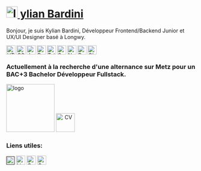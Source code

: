 # <a href="www.kylian-bardini.fr"><img alt="logo" width="30px" src="https://kylian-bardini.fr/assets/img/Logo_K.svg" /> ylian Bardini</a>
Bonjour, je suis Kylian Bardini, Développeur Frontend/Backend Junior et
UX/UI Designer basé à Longwy.

<img align="left" alt="HTML" width="24px" src="https://www.vectorlogo.zone/logos/w3_html5/w3_html5-icon.svg" />
<img align="left" alt="CSS" width="24px" src="https://www.vectorlogo.zone/logos/w3_css/w3_css-icon.svg" />
<img align="left" alt="Javacript" width="24px" src="https://upload.vectorlogo.zone/logos/javascript/images/239ec8a4-163e-4792-83b6-3f6d96911757.svg" />
<img align="left" alt="Bootstap" width="24px" src="https://upload.vectorlogo.zone/logos/getbootstrap/images/987f8f6c-263a-47b1-a85d-853cfca215d9.svg" />
<img align="left" alt="TailwindCSS" width="24px" src="https://www.vectorlogo.zone/logos/tailwindcss/tailwindcss-icon.svg" />
<img align="left" alt="Symfony" width="24px" src="https://www.vectorlogo.zone/logos/symfony/symfony-icon.svg" />
<img align="left" alt="NodeJS" width="24px" src="https://www.vectorlogo.zone/logos/nodejs/nodejs-icon.svg" />
<img align="left" alt="ReactJS" width="24px" src="https://www.vectorlogo.zone/logos/reactjs/reactjs-icon.svg" />
<img align="center" alt="GIT" width="24px" src="https://www.vectorlogo.zone/logos/git-scm/git-scm-icon.svg" />

### Actuellement à la recherche d'une alternance sur Metz pour un BAC+3 Bachelor Développeur Fullstack.

<a href="www.kylian-bardini.fr"><img alt="logo" width="128px" src="https://kylian-bardini.fr/assets/img/mns_logo.png" /></a>
<a align="center" href="https://kylian-bardini.fr/assets/cv/CV_BARDINI_KYLIAN.pdf"><img alt="CV" width="50px" src="https://cdn-icons-png.flaticon.com/512/6588/6588143.png"/></a>
<br>
### Liens utiles:
<a href=""><img alt="Portfolio" width="22px" src="https://kylian-bardini.fr/assets/img/Logo_K.svg" /></a>
<a href="https://www.linkedin.com/in/kylian-bardini-aa0528234/"><img alt="LinkedIn" width="24px" src="https://www.vectorlogo.zone/logos/linkedin/linkedin-icon.svg" /></a>
<a href="https://codepen.io/kbrdn1"><img alt="Codepen" width="24px" src="https://www.vectorlogo.zone/logos/codepen/codepen-tile.svg" /></a>
<a href="https://twitter.com/kbrdn1"><img alt="Codepen" width="24px" src="https://www.vectorlogo.zone/logos/twitter/twitter-tile.svg" /></a>
